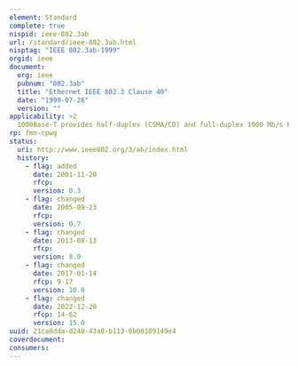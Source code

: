 ```yaml
---
element: Standard
complete: true
nispid: ieee-802.3ab
url: /standard/ieee-802.3ab.html
nisptag: "IEEE 802.3ab-1999"
orgid: ieee
document:
  org: ieee
  pubnum: "802.3ab"
  title: "Ethernet IEEE 802.3 Clause 40"
  date: "1999-07-26"
  version: ""
applicability: >2
  1000Base-T provides half-duplex (CSMA/CD) and full-duplex 1000 Mb/s Ethernet service over Category 5 links as defined by ANSI/TIA/EIA-568-A. Topology rules for 1000Base-T are the same as those used for 100Base-T (100VG-AnyLAN). Category 5 link length are limited to 100 meters by the ANSI/TIA/EIA-568-A cabling standard. Only one CSMA/CD repeater will be allowed in a collision domain.
rp: fmn-cpwg
status:
  uri: http://www.ieee802.org/3/ab/index.html
  history: 
    - flag: added
      date: 2001-11-20
      rfcp: 
      version: 0.3
    - flag: changed
      date: 2005-09-23
      rfcp: 
      version: 0.7
    - flag: changed
      date: 2013-08-13
      rfcp: 
      version: 8.0
    - flag: changed
      date: 2017-01-14
      rfcp: 9-17
      version: 10.0
    - flag: changed
      date: 2022-12-20
      rfcp: 14-62
      version: 15.0
uuid: 21ca8dda-d240-43a8-b113-8b00189149e4
coverdocument:
consumers:
---
```

